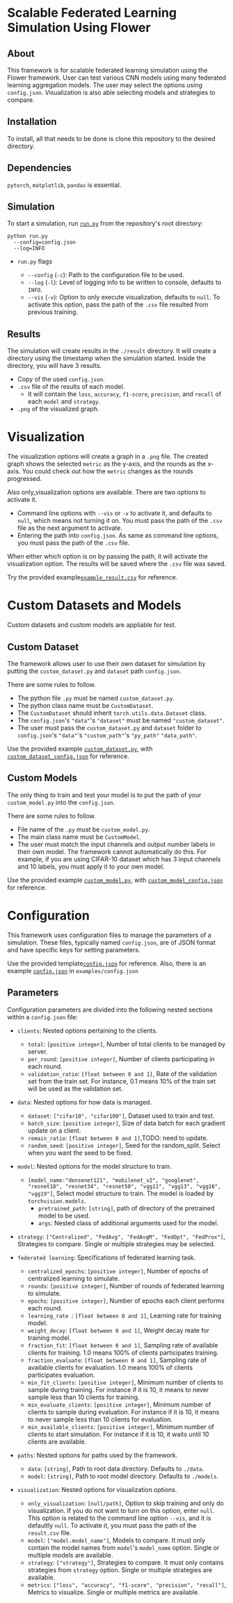 # Scalable Federated Learning Simulation Using Flower

## About

This framework is for scalable federated learning simulation using the Flower framework. User can test various CNN models using many federated learning aggregation models. The user may select the options using `config.json`. Visualization is also able selecting models and strategies to compare.

## Installation

To install, all that needs to be done is clone this repository to the desired directory.

## Dependencies

`pytorch`, `matplotlib`, `pandas` is essential.

## Simulation

To start a simulation, run [`run.py`](run.py) from the repository's root directory:

```shell
python run.py
  --config=config.json
  --log=INFO
```

* `run.py` flags

  * `--config` (`-c`): Path to the configuration file to be used.
  * `--log` (`-l`): Level of logging info to be written to console, defaults to `INFO`.
  * `--vis` (`-v`): Option to only execute visualization, defaults to `null`. To activate this option, pass the path of the `.csv` file resulted from previous training.

## Results
The simulation will create results in the `./result` directory. It will create a directory using the timestamp when the simulation started. Inside the directory, you will have 3 results. 
* Copy of the used `config.json`.
* `.csv` file of the results of each model.
    * It will contain the `loss`, `accuracy`, `f1-score`, `precision`, and `recall` of each `model` and `strategy`.
* `.png` of the visualized graph.

# Visualization
The visualization options will create a graph in a `.png` file. The created graph shows the selected `metric` as the y-axis, and the rounds as the x-axis. You could check out how the `metric` changes as the rounds progressed.

Also only_visualization options are available. There are two options to activate it.
* Command line options with `--vis` or `-v` to activate it, and defaults to `null`, which means not turning it on. You must pass the path of the `.csv` file as the next argument to activate.
* Entering the path into `config.json`. As same as command line options, you must pass the path of the `.csv` file.

When either which option is on by passing the path, it will activate the visualization option. The results will be saved where the `.csv` file was saved.

Try the provided example[`example_result.csv`](examples/example_result.csv) for reference.

# Custom Datasets and Models
Custom datasets and custom models are appliable for test. 

## Custom Dataset
The framework allows user to use their own dataset for simulation by putting the `custom_dataset.py` and `dataset` path `config.json`.

There are some rules to follow.
* The python file `.py` must be named `custom_dataset.py`.
* The python class name must be `CustomDataset`.
* The `CustomDataset` should inherit `torch.utils.data.Dataset` class.
* The `config.json`'s `"data"`'s `"dataset"` must be named `"custom_dataset"`.
* The user must pass the `custom_dataset.py` and `dataset` folder to `config.json`'s `"data"`'s `"custom_path"`'s `"py_path"` `"data_path"`.

Use the provided example [`custom_dataset.py`](examples/custom_dataset.py), with  [`custom_dataset_config.json`](examples/example_config/custom_dataset_config.json) for reference.

## Custom Models
The only thing to train and test your model is to put the path of your `custom_model.py` into the `config.json`. 

There are some rules to follow.
* File name of the `.py` must be `custom_model.py`.
* The main class name must be `CustomModel`.
* The user must match the input channels and output number labels in their own model. The framework cannot automatically do this. For example, if you are using CIFAR-10 dataset which has 3 input channels and 10 labels, you must apply it to your own model.
  
Use the provided example [`custom_model.py`](examples/custom_model.py), with [`custom_model_config.json`](examples/example_config/custom_model_config.json) for reference.

# Configuration 

This framework uses configuration files to manage the parameters of a simulation. These files, typically named `config.json`, are of JSON format and have specific keys for setting parameters.

Use the provided template[`config.json`](configs/config.json.template) for reference. Also, there is an example [`config.json`](examples/config.json) in `examples/config.json`

## Parameters 

Configuration parameters are divided into the following nested sections within a `config.json` file:

* `clients`: Nested options pertaining to the clients.
  * `total`: `[positive integer]`, Number of total clients to be managed by server.
  * `per_round`: `[positive integer]`, Number of clients participating in each round.
  * `validation_ratio`: `[float between 0 and 1]`, Rate of the validation set from the train set. For instance, 0.1 means 10% of the train set will be used as the validation set.


* `data`: Nested options for how data is managed.
  * `dataset`: `["cifar10", "cifar100"]`, Dataset used to train and test.
  * `batch_size`: `[positive integer]`, Size of data batch for each gradient update on a client.
  * `remain_ratio`: `[float between 0 and 1]`,TODO: need to update.
  * `random_seed`: `[positive integer]`, Seed for the random_split. Select when you want the seed to be fixed.
* `model`: Nested options for the model structure to train.
  * `[model_name:"densenet121", "mobilenet_v2", "googlenet", "resnet18", "resnet34", "resnet50", "vgg11", "vgg13", "vgg16", "vgg19"]`, Select model structure to train. The model is loaded by `torchvision.models`.
    *  `pretrained_path`: `[string]`, path of directory of the pretrained model to be used.
    *  `args`: Nested class of additional arguments used for the model.
* `strategy`: `["Centralized", "FedAvg", "FedAvgM", "FedOpt", "FedProx"]`, Strategies to compare. Single or multiple strategies may be selected.

* `federated learning`: Specifications of federated learning task.
  * `centralized_epochs`: `[positive integer]`, Number of epochs of centralized learning to simulate.
  * `rounds`: `[positive integer]`, Number of rounds of federated learning to simulate.
  * `epochs`: `[positive integer]`, Number of epochs each client performs each round.
  * `learning_rate `: `[float between 0 and 1]`, Learning rate for training model.
  * `weight_decay`: `[float between 0 and 1]`, Weight decay reate for training model.
  * `fraction_fit`: `[float between 0 and 1]`, Sampling rate of available clients for training. 1.0 means 100% of clients participates training.
  * `fraction_evaluate`: `[float between 0 and 1]`, Sampling rate of available clients for evaluation. 1.0 means 100% of clients participates evaluation.
  * `min_fit_clients`: `[positive integer]`, Minimum number of clients to sample during training. For instance if it is 10, it means to never sample less than 10 clients for training.
  * `min_evaluate_clients`: `[positive integer]`, Minimum number of clients to sample during evaluation. For instance if it is 10, it means to never sample less than 10 clients for evaluation.
  * `min_available_clients`: `[positive integer]`, Minimum number of clients to start simulation. For instance if it is 10, it waits until 10 clients are available.

* `paths`: Nested options for paths used by the framework.
  * `data`: `[string]`, Path to root data directory. Defaults to `./data`.
  * `model`: `[string]`, Path to root model directory. Defaults to `./models`.

* `visualization`: Nested options for visualization options.
  * `only_visualization`: `[null/path]`, Option to skip training and only do visualization. If you do not want to turn on this option, enter `null`. This option is related to the command line option `--vis`, and it is defaultly `null`. To activate it, you must pass the path of the `result.csv` file.
  * `model`: `["model.model_name"]`, Models to compare. It must only contain the model names from `model`'s `model_name` option. Single or multiple models are available.
  * `strategy`: `["strategy"]`, Strategies to compare. It must only contains strategies from `strategy` option. Single or multiple strategies are available.
  * `metrics`: `["loss", "accuracy", "f1-score", "precision", "recall"]`,  Metrics to visualize. Single or multiple metrics are available.

